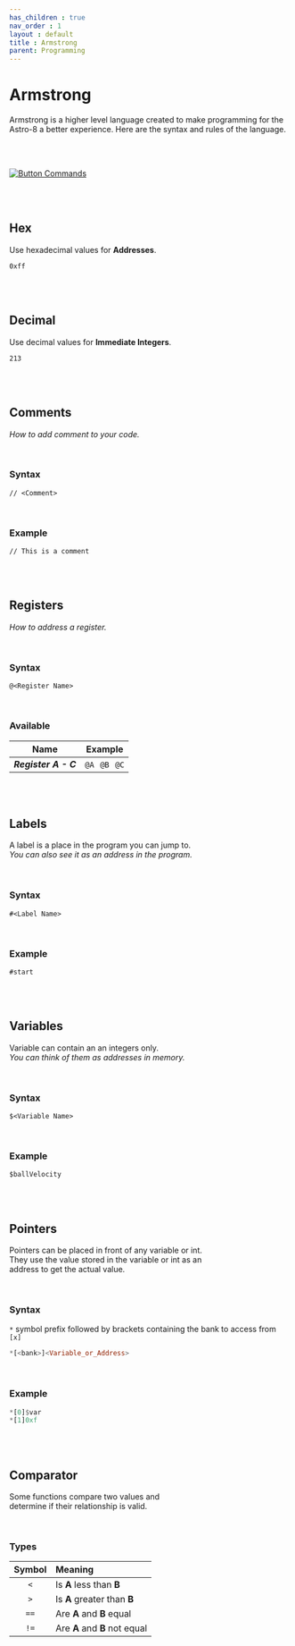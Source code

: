 ```yaml
---
has_children : true
nav_order : 1
layout : default
title : Armstrong
parent: Programming
---
```


# Armstrong

Armstrong is a higher level language created to make programming for the Astro-8 a better experience. Here are the syntax and rules of the language.

<br>
<br>

[![Button Commands]][Commands]

<br>
<br>

## Hex

Use hexadecimal values for **Addresses**.

```
0xff
```

<br>
<br>

## Decimal

Use decimal values for **Immediate Integers**.

```
213
```

<br>
<br>

## Comments

*How to add comment to your code.*

<br>

### Syntax

```
// <Comment>
```

<br>

### Example

```
// This is a comment
```

<br>
<br>

## Registers

*How to address a register.*

<br>

### Syntax

```
@<Register Name>
```

<br>

### Available

| Name | Example |
|:----:|:-------:|
| ***Register A - C*** | `@A`  `@B`  `@C`

<br>
<br>

## Labels

A label is a place in the program you can jump to. <br>
*You can also see it as an address in the program.*

<br>

### Syntax

```
#<Label Name>
```

<br>

### Example

```
#start
```

<br>
<br>

## Variables

Variable can contain an an integers only. <br>
*You can think of them as addresses in memory.*

<br>

### Syntax

```
$<Variable Name>
```

<br>

### Example

```
$ballVelocity
```

<br>
<br>

## Pointers

Pointers can be placed in front of any variable or int. <br>
They use the value stored in the variable or int as an <br>
address to get the actual value.

<br>

### Syntax
`*` symbol prefix followed by brackets containing the bank to access from `[x]`
```haskell
*[<bank>]<Variable_or_Address>
```

<br>

### Example

```haskell
*[0]$var
*[1]0xf
```

<br>
<br>

## Comparator

Some functions compare two values and <br>
determine if their relationship is valid.

<br>

### Types

| Symbol | Meaning 
|:------:|:--------
| `<`    | Is **A** less than **B**
| `>`    | Is **A** greater than **B**
| `==`   | Are **A** and **B** equal
| `!=`   | Are **A** and **B** not equal

<br>


<!----------------------------------------------------------------------------->

[Commands]: Commands


<!---------------------------------[ Buttons ]--------------------------------->

[Button Commands]: https://img.shields.io/badge/Commands-0288D1?style=flat-square&logoColor=white&logo=Betfair
